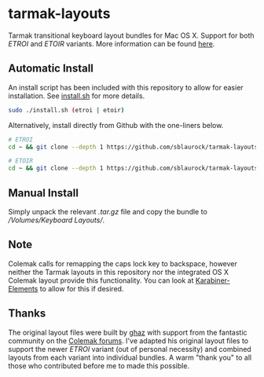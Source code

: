 tarmak-layouts
==============

Tarmak transitional keyboard layout bundles for Mac OS X. Support for both *ETROI* and *ETOIR* variants. More information can be found [here](http://forum.colemak.com/viewtopic.php?pid=14776).

## Automatic Install
An install script has been included with this repository to allow for easier installation. See [install.sh](https://github.com/sblaurock/tarmak-layouts/blob/master/install.sh) for more details.
```bash
sudo ./install.sh (etroi | etoir)
```
Alternatively, install directly from Github with the one-liners below.
```bash
# ETROI
cd ~ && git clone --depth 1 https://github.com/sblaurock/tarmak-layouts.git && cd tarmak-layouts && chmod +x install.sh && sudo ./install.sh etroi
```

```bash
# ETOIR
cd ~ && git clone --depth 1 https://github.com/sblaurock/tarmak-layouts.git && cd tarmak-layouts && chmod +x install.sh && sudo ./install.sh etoir
```

## Manual Install
Simply unpack the relevant *.tar.gz* file and copy the bundle to */Volumes/Keyboard Layouts/*.

## Note
Colemak calls for remapping the caps lock key to backspace, however neither the Tarmak layouts in this repository nor the integrated OS X Colemak layout provide this functionality. You can look at [Karabiner-Elements](https://github.com/tekezo/Karabiner-Elements) to allow for this if desired.

## Thanks
The original layout files were built by [ghaz](http://forum.colemak.com/profile.php?id=2210) with support from the fantastic community on the [Colemak forums](http://forum.colemak.com/). I've adapted his original layout files to support the newer *ETROI* variant (out of personal necessity) and combined layouts from each variant into individual bundles. A warm "thank you" to all those who contributed before me to made this possible.
